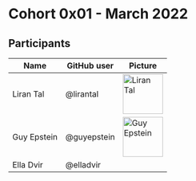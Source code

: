 # Cohort 0x01 - March 2022

## Participants

| Name             | GitHub user  | Picture  | 
| ---------------- | ------------ | -------- |
| Liran Tal        | @lirantal    | <img alt="Liran Tal" src="https://github.com/lirantal.png" width="80">
| Guy Epstein      | @guyepstein  | <img alt="Guy Epstein" src="https://media-exp1.licdn.com/dms/image/C4D03AQFclT4W3-H5EA/profile-displayphoto-shrink_200_200/0/1544996580562?e=1654128000&v=beta&t=yRCYHupkhCGmY7v-X2LY4_E71zsmfkrL3g6eqe7FqQo" width="80"> 
| Ella Dvir        | @elladvir    |
